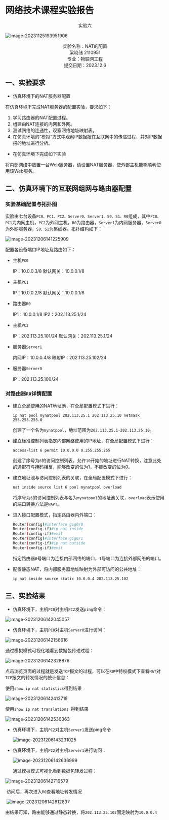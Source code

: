 # 网络技术课程实验报告

<center>实验六</center>

![image-20231125193951906](./assets/image-20231125193951906.png)

<center>实验名称：NAT的配置</center>

<center>梁晓储 2110951</center>

<center>专业：物联网工程</center>

<center>提交日期：2023.12.6</center>



## 一、实验要求

- 仿真环境下的NAT服务器配置

在仿真环境下完成NAT服务器的配置实验，要求如下：

1. 学习路由器的NAT配置过程。
2. 组建由NAT连接的内网和外网。
3. 测试网络的连通性，观察网络地址映射表。
4. 在仿真环境的“模拟”方式中观察IP数据报在互联网中的传递过程，并对IP数据报的地址进行分析。



- 在仿真环境下完成如下实验

将内部网络中放置一台Web服务器，请设置NAT服务器，使外部主机能够顺利使用该Web服务。



## 二、仿真环境下的互联网组网与路由器配置

### 实验基础配置与拓扑图

实验由七台设备`PC0、PC1、PC2、Server0、Server1、S0、S1、R0`组成，其中`PC0、PC1`为内网主机，`PC2`为外网主机，`R0`为路由器，`Server1`为内网服务器，`Server0`为外网服务器，`S0、S1`为集线器。拓扑结构如下：

![image-20231206141225909](assets/image-20231206141225909.png)

配置各设备端口IP地址及路由如下：

 - 主机`PC0`

   IP：10.0.0.3/8 默认网关：10.0.0.1/8

 - 主机`PC1`

   IP：10.0.0.2/8 默认网关：10.0.0.1/8

 - 路由器`R0`

   IP1：10.0.0.1/8 IP2：202.113.25.1/24

 - 主机`PC2`

   IP：202.113.25.101/24 默认网关：202.113.25.1/24

 - 服务器`Server1`

   内网IP：10.0.0.4/8 映射IP：202.113.25.102/24

 - 服务器`Server0`

   IP：202.113.25.100/24



### 对路由器`R0`详情配置

- 建立全局使用的NAT地址池，在全局配置模式下进行：

  ```shell
  ip nat pool mynatpool 202.113.25.1 202.113.25.10 netmask 255.255.255.0
  ```

  创建了一个名为`mynatpool`，地址范围为`202.113.25.1-202.113.25.10`。

  

- 建立标准控制列表指定内部网络使用的IP地址，在全局配置模式下进行：

  ```shell
  access-list 6 permit 10.0.0.0 0.255.255.255
  ```

  创建了序号为`6`的访问控制列表，允许`10`开始的地址进行NAT转换，注意此处的通配符与掩码相反，能够改变的位为1，不能改变的位为0。

  

- 建立地址池与访问控制列表的关联，在全局配置模式下进行：

  ```sh
  nat inside source list 6 pool mynatpool overload
  ```

  将序号为`6`的访问控制列表与名为`mynatpool`的地址池关联，`overload`表示使用的端口转换方法是`NAPT`。

  

- 进入接口配置模式，指定路由器内外端口：

  ```sh
  Router(config)#interface gig0/0
  Router(config-if)#ip nat inside
  Router(config-if)#exit
  Router(config)#interface gig0/1
  Router(config-if)#ip nat outside
  Router(config-if)#exit
  ```

  指定路由器`0`号端口为连接内部网络的端口，`1`号端口为连接外部网络的端口。

  

- 配置静态NAT，将内部服务器地址映射为外部可访问的公共地址：

  ```sh
  ip nat inside source static 10.0.0.4 202.113.25.102
  ```



## 三、实验结果

- 仿真环境下，主机`PC0`对主机`PC2`发送`ping`命令：

![image-20231206142045057](assets/image-20231206142045057.png)



- 仿真环境下，主机`PC0`对主机`Server0`进行访问：

![image-20231206142156616](assets/image-20231206142156616.png)



通过模拟模式可视化地看到数据包传递过程：

![image-20231206142328876](assets/image-20231206142328876.png)

点击浏览页面的过程就是发送`TCP`报文的过程，可以在`R0`中特权模式下查看`NAT`对`TCP`报文的转发情况的统计信息：

使用`show ip nat statistics`得到结果

![image-20231206142413718](assets/image-20231206142413718.png)



使用`show ip nat translations `得到结果

![image-20231206142530363](assets/image-20231206142530363.png)



- 仿真环境下，主机`PC2`对主机`Server1`发送ping命令

  ![image-20231206143231025](assets/image-20231206143231025.png)

- 仿真环境下，主机`PC2`对主机`Server1`进行访问：

  ![image-20231206142636999](assets/image-20231206142636999.png)

  通过模拟模式可视化看到数据包转发过程：

![image-20231206142719579](assets/image-20231206142719579.png)

​	访问后，再次进入`R0`查看地址转发情况

​	![image-20231206142812837](assets/image-20231206142812837.png)

由结果可知，路由能够通过静态转换，将`202.113.25.102`固定映射为`10.0.0.4`
